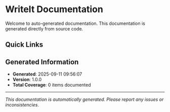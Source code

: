 # WriteIt Documentation

Welcome to auto-generated documentation. This documentation is generated directly from source code.

## Quick Links


## Generated Information

- **Generated**: 2025-09-11 09:56:07
- **Version**: 1.0.0
- **Total Coverage**: 0 items documented






---

*This documentation is automatically generated. Please report any issues or inconsistencies.*